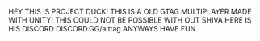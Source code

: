 HEY THIS IS PROJECT DUCK!
THIS IS A OLD GTAG MULTIPLAYER MADE WITH UNITY!
 THIS COULD NOT BE POSSIBLE WITH OUT SHIVA 
  HERE IS HIS DISCORD DISCORD.GG/alttag
 ANYWAYS HAVE FUN
